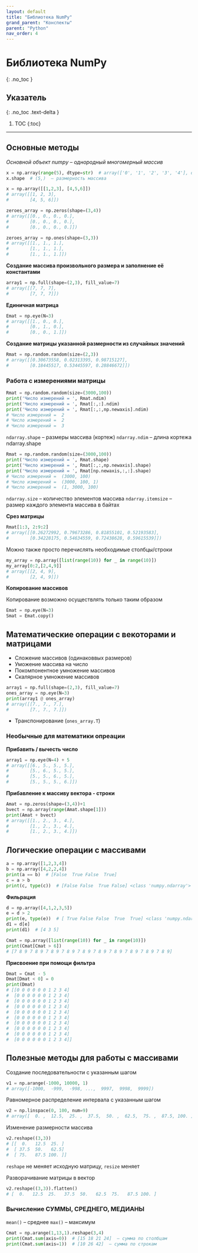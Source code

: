 ```yaml
---
layout: default
title: "Библиотека NumPy"
grand_parent: "Конспекты"
parent: "Python"
nav_order: 4
---
```


# Библиотека NumPy
{: .no_toc }

## Указатель
{: .no_toc .text-delta }

1. TOC
{:toc}

---

## Основные методы

*Основной объект numpy – однородный многомерный массив*

```py
x = np.array(range(5), dtype=str)  # array(['0', '1', '2', '3', '4'], dtype='<U1')
x.shape  # (5,)  – размерность массива
```

```py
x = np.array([[1,2,3], [4,5,6]])
# array([[1, 2, 3],
#        [4, 5, 6]])
```

```py
zeroes_array = np.zeros(shape=(3,4))
# array([[0., 0., 0., 0.],
#        [0., 0., 0., 0.],
#        [0., 0., 0., 0.]])
```

```py
zeroes_array = np.ones(shape=(3,3))
# array([[1., 1., 1.],
#        [1., 1., 1.],
#        [1., 1., 1.]])
```

**Создание массива произвольного размера и заполнение её константами**
```py
array1 = np.full(shape=(2,3), fill_value=7)
# array([[7, 7, 7],
#        [7, 7, 7]])
```

**Единичная матрица**
```py
Emat = np.eye(N=3)
# array([[1., 0., 0.],
#        [0., 1., 0.],
#        [0., 0., 1.]])
```

**Создание матрицы указанной размерности из случайных значений**
```py
Rmat = np.random.random(size=(2,3))
# array([[0.30673558, 0.02313395, 0.98715127],
#        [0.18445517, 0.53445597, 0.28846672]])
```

### Работа с измерениями матрицы

```py
Rmat = np.random.random(size=(3000,100))
print('Число измерений = ', Rmat.ndim)
print('Число измерений = ', Rmat[:,:].ndim)
print('Число измерений = ', Rmat[:,:,np.newaxis].ndim)
# Число измерений =  2
# Число измерений =  2
# Число измерений =  3
```
`ndarray.shape` – размеры массива (кортеж)
`ndarray.ndim` – длина кортежа ndarray.shape

```py
Rmat = np.random.random(size=(3000,100))
print('Число измерений = ', Rmat.shape)
print('Число измерений = ', Rmat[:,:,np.newaxis].shape)
print('Число измерений = ', Rmat[np.newaxis,:,:].shape)
# Число измерений =  (3000, 100)
# Число измерений =  (3000, 100, 1)
# Число измерений =  (1, 3000, 100)
```

`ndarray.size` – количество элементов массива
`ndarray.itemsize` – размер каждого элемента массива в байтах

**Срез матрицы**
```py
Rmat[1:3, 2:9:2]
# array([[0.26272992, 0.79673286, 0.81855101, 0.52193583],
#        [0.34228175, 0.54634559, 0.72438628, 0.59615539]])
```

Можно также просто перечислять необходимые столбцы/строки
```py
my_array = np.array([list(range(10)) for _ in range(10)])
my_array[0:2,[2,4,9]]
# array([[2, 4, 9],
#        [2, 4, 9]])
```

**Копирование массивов**

Копирование возможно осуществлять только таким образом

```py
Emat = np.eye(N=3)
Smat = Emat.copy()
```

 ## Математические операции с векоторами и матрицами

 * Сложение массивов (одинаковвых размеров)
 * Уможение массива на число
 * Покомпонентное умножение массивов
 * Скалярное умножение массивов
```py
array1 = np.full(shape=(2,3), fill_value=7)
ones_array = np.eye(N=3)
print(array1 @ ones_array)
# array([[7., 7., 7.],
#        [7., 7., 7.]])
```
 * Транспонирование (`ones_array.T`)

### Необычные для математики опреации

**Прибавить / вычесть число**

```py
array1 = np.eye(N=4) + 5
# array([[6., 5., 5., 5.],
#        [5., 6., 5., 5.],
#        [5., 5., 6., 5.],
#        [5., 5., 5., 6.]])
```

**Прибавление к массиву вектора - строки**

```py
Amat = np.zeros(shape=(3,4))+1
bvect = np.array(range(Amat.shape[1]))
print(Amat + bvect)
# array([[1., 2., 3., 4.],
#        [1., 2., 3., 4.],
#        [1., 2., 3., 4.]])
```

## Логические операции с массивами

```py
a = np.array([1,2,3,4])
b = np.array([4,2,2,4])
print(a == b)  # [False  True False  True]
c = a > b
print(c, type(c))  # [False False  True False] <class 'numpy.ndarray'>
```

**Фильрация**

```py
d = np.array([4,1,2,3,5])
e = d > 2
print(e, type(e))  # [ True False False  True  True] <class 'numpy.ndarray'>
d1 = d[e]
print(d1)  # [4 3 5]
```

```py
Cmat = np.array([list(range(10)) for _ in range(10)])
print(Cmat[Cmat > 6])
# [7 8 9 7 8 9 7 8 9 7 8 9 7 8 9 7 8 9 7 8 9 7 8 9 7 8 9 7 8 9]
```

**Присвоение при помощи фильтра**

```py
Dmat = Cmat - 5
Dmat[Dmat < 0] = 0
print(Dmat)
# [[0 0 0 0 0 0 1 2 3 4]
#  [0 0 0 0 0 0 1 2 3 4]
#  [0 0 0 0 0 0 1 2 3 4]
#  [0 0 0 0 0 0 1 2 3 4]
#  [0 0 0 0 0 0 1 2 3 4]
#  [0 0 0 0 0 0 1 2 3 4]
#  [0 0 0 0 0 0 1 2 3 4]
#  [0 0 0 0 0 0 1 2 3 4]
#  [0 0 0 0 0 0 1 2 3 4]
#  [0 0 0 0 0 0 1 2 3 4]]
```

## Полезные методы для работы с массивами

Создание последовательности с указанным шагом
```py
v1 = np.arange(-1000, 10000, 1)
# array([-1000,  -999,  -998, ...,  9997,  9998,  9999])
```

Равномерное распределение интервала с указанным шагом
```py
v2 = np.linspace(0, 100, num=9)
# array([  0. ,  12.5,  25. ,  37.5,  50. ,  62.5,  75. ,  87.5, 100. ])
```

Изменение размерности массива
```py
v2.reshape((3,3))
# [[  0.   12.5  25. ]
#  [ 37.5  50.   62.5]
#  [ 75.   87.5 100. ]]
```
`reshape` не меняет исходную матрицу, `resize` меняет

Разворачивание матрицы в вектор
```py
v2.reshape((3,3)).flatten()
# [  0.   12.5  25.   37.5  50.   62.5  75.   87.5 100. ]
```

### Вычисление СУММЫ, СРЕДНЕГО, МЕДИАНЫ

`mean()` – среднее
`max()` – максимум

```py
Cmat = np.arange(1,13,1).reshape(3,4)
print(Cmat.sum(axis=0))  # [15 18 21 24]  – сумма по столбцам
print(Cmat.sum(axis=1))  # [10 26 42]  – сумма по строкам
```
